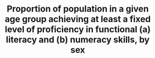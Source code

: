 ---
actual_indicator_available: Percentage of 16- to 65-year-olds performing at PIAAC
  literacy or numeracy level 3 or higher, by sex, age group, and high/low income quartile
actual_indicator_available_description: "PIAAC measures literacy and numeracy in both\
  \ paper and computer modes. Items that measure problem solving in technology-rich\
  \ environments are only computer-administered. Reading components tasks are only\
  \ administered in the paper-and-pencil mode. All participating countries are required\
  \ to assess the literacy and numeracy domains, but the problem solving and reading\
  \ components domains are both optional. The United States assessed all four domains.\
  \ PIAAC tasks developed for all four domains are authentic, culturally appropriate,\
  \ and drawn from real-life situations that are expected to be of importance or relevance\
  \ in different contexts. Tasks' contents and questions are intended to reflect the\
  \ purposes of adults' daily lives across cultures, even if they are not necessarily\
  \ familiar to all adults in all countries. Variable name                  Variable\
  \ label I4_6_1_literacy_total\t\tPIAAC, literacy, level 3 or higher, total I4_6_1_literacy_male\t\
  \tPIAAC, literacy, level 3 or higher, male I4_6_1_literacy_female\t\tPIAAC, literacy,\
  \ level 3 or higher, female I4_6_1_literacy_24\t\t    PIAAC, literacy, level 3 or\
  \ higher, 24 or less I4_6_1_literacy_34\t\t    PIAAC, literacy, level 3 or higher,\
  \ 25 to 34 I4_6_1_literacy_44\t\t    PIAAC, literacy, level 3 or higher, 35 to 44\
  \ I4_6_1_literacy54\t\t    PIAAC, literacy, level 3 or higher, 45 to 54 I4_6_1_literacy_65\t\
  \t    PIAAC, literacy, level 3 or higher, 55 to 64 I4_6_1_literacy_lowinc\t\tPIAAC,\
  \ literacy, level 3 or higher, lowest income quartile I4_6_1_literacy_highinc\t\t\
  PIAAC, literacy, level 3 or higher, highest income quartile I4_6_1_numeracy_total\t\
  \tPIAAC, numeracy, level 3 or higher, total I4_6_1_numeracy_male\t\tPIAAC, numeracy,\
  \ level 3 or higher, male I4_6_1_numeracy_female\t\tPIAAC, numeracy, level 3 or\
  \ higher, female I4_6_1_numeracy_24\t\t    PIAAC, numeracy, level 3 or higher, 24\
  \ or less I4_6_1_numeracy_34\t\t    PIAAC, numeracy, level 3 or higher, 25 to 34\
  \ I4_6_1_numeracy_44\t\t    PIAAC, numeracy, level 3 or higher, 35 to 44 I4_6_1_numeracy54\t\
  \t    PIAAC, numeracy, level 3 or higher, 45 to 54 I4_6_1_numeracy_65\t\t    PIAAC,\
  \ numeracy, level 3 or higher, 55 or older I4_6_1_numeracy_lowinc\t\tPIAAC, numeracy,\
  \ level 3 or higher, lowest income quartile I4_6_1_numeracy_highinc\t\tPIAAC, numeracy,\
  \ level 3 or higher, highest income quartile"
comments_and_limitations: The first round of data collection in the United States
  (officially known as the U.S. PIAAC Main Study) was conducted from August 2011 through
  April 2012 with a nationally representative household sample of 5,000 adults between
  the ages of 16 and 65.
computation_units: Percentage
data_non_statistical: false
date_metadata_updated: 10/2016
date_of_national_source_publication: 10/2013
disaggregation_categories: Sex, age group, and income quartile
disaggregation_geography: National
goal_meta_link: http://unstats.un.org/sdgs/files/metadata-compilation/Metadata-Goal-4.pdf
graph: bar
graph_title: Percentage of US persons ages 16 to 65 performing at level 3 or higher
  of the PIAAC literacy or numeracy measure, by sex, age, and income
graph_type: line
has_metadata: true
indicator: 4.6.1
indicator_definition: From UNESCO:The percentage of youth (aged 15-24 years) and of
  adults (aged 15 years and above) who achieve or exceed a given level of proficiency
  in (a) literacy and (b) numeracy.From OECD:Assessment of the proficiency of adults
  (16-65 year olds) in the domains of literacy, numeracy and problem solving in technology-rich
  environments. One hour cognitive assessment plus a background questionnaire of around
  30-45 minutes.
indicator_name: Proportion of population in a given age group achieving at least a
  fixed level of proficiency in functional (a) literacy and (b) numeracy skills, by
  sex
indicator_sort_order: 04-06-01
indicator_variable: i4_6_1_literacy_total
international_and_national_references: http://piaacgateway.com/
layout: indicator
method_of_computation: Percentage of 16- to 65-year-olds performing at PIAAC literacy
  or numeracy level 3 or higher, by sex, age group, and high/low income quartile
national_geographical_coverage: United States
periodicity: About every 10 years
permalink: /4-6-1/
published: true
rationale_interpretation: 'From UNESCO: The indicator is a direct measure of the skill
  levels of youth and adults in the two areas. From OECD: Provide estimates of the
  level and distribution of key information processing skills among the adult population
  and better understand the links between these skills and their antecedents and outcomes.'
reporting_status: complete
scheduled_update_by_national_source: Unknown
sdg_goal: 4
source_active_1: true
source_agency_staff_email_1: tom.snyder@ed.gov
source_agency_staff_name_1: Tom Snyder
source_agency_survey_dataset_1: Organization for Economic Cooperation and Development
  (OECD), Program for the International Assessment of Adult Competencies (PIAAC),
  2012
source_notes_1: null
source_organisation_1: Organization for Economic Cooperation and Development (OECD),
  Program for the International Assessment of Adult Competencies (PIAAC), 2012
source_title_1: null
source_url_1: http://nces.ed.gov/surveys/piaac/ideuspiaac/
target: By 2030, ensure that all youth and a substantial proportion of adults, both
  men and women, and achieve literacy and numeracy.
target_id: '4.6'
time_period: '2012'
title: Proportion of population in a given age group achieving at least a fixed level
  of proficiency in functional (a) literacy and (b) numeracy skills, by sex
un_custodial_agency: 'UNESCO-UIS (Partnering Agencies: World Bank, OECD)'
un_designated_tier: '2'
us_method_of_computation: Weighted percentage of 16- to 65-year-olds performing at
  PIAAC literacy or numeracy level 3 or higher
variable_description: null
variable_notes: null
---